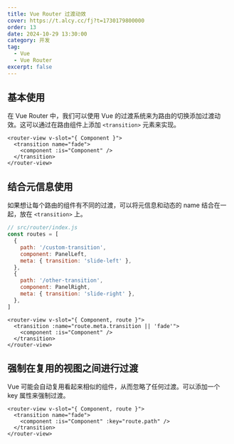 ```yaml
---
title: Vue Router 过渡动效
cover: https://t.alcy.cc/fj?t=1730179800000
order: 13
date: 2024-10-29 13:30:00
category: 开发
tag:
  - Vue
  - Vue Router
excerpt: false
---
```


## 基本使用

在 Vue Router 中，我们可以使用 Vue 的过渡系统来为路由的切换添加过渡动效。这可以通过在路由组件上添加 `<transition>` 元素来实现。

```vue
<router-view v-slot="{ Component }">
  <transition name="fade">
    <component :is="Component" />
  </transition>
</router-view>
```

## 结合元信息使用

如果想让每个路由的组件有不同的过渡，可以将元信息和动态的 name 结合在一起，放在 `<transition>` 上。

```JavaScript
// src/router/index.js
const routes = [
  {
    path: '/custom-transition',
    component: PanelLeft,
    meta: { transition: 'slide-left' },
  },
  {
    path: '/other-transition',
    component: PanelRight,
    meta: { transition: 'slide-right' },
  },
]
```

```vue
<router-view v-slot="{ Component, route }">
  <transition :name="route.meta.transition || 'fade'">
    <component :is="Component" />
  </transition>
</router-view>
```

## 强制在复用的视图之间进行过渡

Vue 可能会自动复用看起来相似的组件，从而忽略了任何过渡。可以添加一个 key 属性来强制过渡。

```vue
<router-view v-slot="{ Component, route }">
  <transition name="fade">
    <component :is="Component" :key="route.path" />
  </transition>
</router-view>
```
